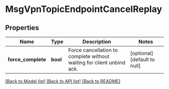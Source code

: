 # MsgVpnTopicEndpointCancelReplay

## Properties
Name | Type | Description | Notes
------------ | ------------- | ------------- | -------------
**force_complete** | **bool** | Force cancellation to complete without waiting for client unbind ack. | [optional] [default to null]

[[Back to Model list]](../README.md#documentation-for-models) [[Back to API list]](../README.md#documentation-for-api-endpoints) [[Back to README]](../README.md)


